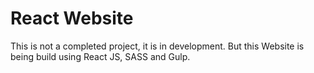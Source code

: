 # React Website

This is not a completed project, it is in development.  But this Website is being build using React JS, SASS and Gulp.